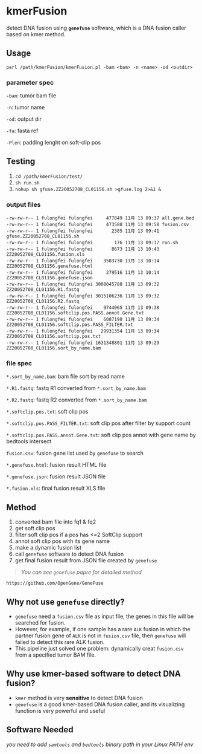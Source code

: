 # kmerFusion
detect DNA fusion using **`genefuse`** software, which is a DNA fusion caller based on kmer method.

## Usage
`perl /path/kmerFusion/kmerFusion.pl -bam <bam> -n <name> -od <outdir>`

### parameter spec

`-bam`: tumor bam file

`-n`: tumor name

`-od`: output dir

`-fa`: fasta ref

`-Plen`: padding lenght on soft-clip pos

## Testing
1. `cd /path/kmerFusion/test/`
2. `sh run.sh`
3. `nohup sh gfuse.ZZ20052708_CL01156.sh >gfuse.log 2>&1 &`

### output files
```
-rw-rw-r-- 1 fulongfei fulongfei     477849 11月 13 09:37 all.gene.bed
-rw-rw-r-- 1 fulongfei fulongfei     473588 11月 13 09:58 fusion.csv
-rw-rw-r-- 1 fulongfei fulongfei       2385 11月 13 09:41 gfuse.ZZ20052708_CL01156.sh
-rw-rw-r-- 1 fulongfei fulongfei        176 11月 13 09:17 run.sh
-rw-rw-r-- 1 fulongfei fulongfei       8673 11月 13 10:43 ZZ20052708_CL01156.fusion.xls
-rw-rw-r-- 1 fulongfei fulongfei    3503730 11月 13 10:14 ZZ20052708_CL01156.genefuse.html
-rw-rw-r-- 1 fulongfei fulongfei     279516 11月 13 10:14 ZZ20052708_CL01156.genefuse.json
-rw-rw-r-- 1 fulongfei fulongfei 3008045788 11月 13 09:32 ZZ20052708_CL01156.R1.fastq
-rw-rw-r-- 1 fulongfei fulongfei 3015106236 11月 13 09:32 ZZ20052708_CL01156.R2.fastq
-rw-rw-r-- 1 fulongfei fulongfei    9744065 11月 13 09:38 ZZ20052708_CL01156.softclip.pos.PASS.annot.Gene.txt
-rw-rw-r-- 1 fulongfei fulongfei    6087198 11月 13 09:34 ZZ20052708_CL01156.softclip.pos.PASS_FILTER.txt
-rw-rw-r-- 1 fulongfei fulongfei   29931354 11月 13 09:34 ZZ20052708_CL01156.softclip.pos.txt
-rw-rw-r-- 1 fulongfei fulongfei 1631348801 11月 13 09:29 ZZ20052708_CL01156.sort_by_name.bam
```

### file spec

`*.sort_by_name.bam`: bam file sort by read name

`*.R1.fastq`: fastq R1 converted from `*.sort_by_name.bam`

`*.R2.fastq`: fastq R2 converted from `*.sort_by_name.bam`

`*.softclip.pos.txt`: soft clip pos

`*.softclip.pos.PASS_FILTER.txt`: soft clip pos after filter by support count

`*.softclip.pos.PASS.annot.Gene.txt`: soft clip pos annot with gene name by bedtools intersect

`fusion.csv`: fusion gene list used by `genefuse` to search

`*.genefuse.html`: fusion result HTML file

`*.genefuse.json`: fusion result JSON file

`*.fusion.xls`: final fusion result XLS file

## Method
1. converted bam file into fq1 & fq2
2. get soft clip pos
3. filter soft clip pos if a pos has <=2 SoftClip support
4. annot soft clip pos with its gene name
5. make a dynamic fusion list
6. call `genefuse` software to detect DNA fusion
7. get final fusion result from JSON file created by `genefuse`

> *You can see `genefuse` papre for detailed method*

`https://github.com/OpenGene/GeneFuse`

## Why not use `genefuse` directly?
* `genefuse` need a `fusion.csv` file as input file, the genes in this file will be searched for fusion. 
* However, for example, if one sample has a rare `ALK` fusion in which the partner fusion gene of `ALK` is not in `fusion.csv` file, then `genefuse` will failed to detect this rare ALK fusion. 
* This pipeline just solved one problem: dynamically creat `fusion.csv` from a specified tumor BAM file.


## Why use kmer-based software to detect DNA fusion?
* `kmer` method is very **sensitive** to detect DNA fusion
* `genefuse` is a good kmer-based DNA fusion caller, and its visualizing function is very powerful and useful

## Software Needed
*you need to add `samtools` and `bedtools` binary path in your Linux PATH env*


